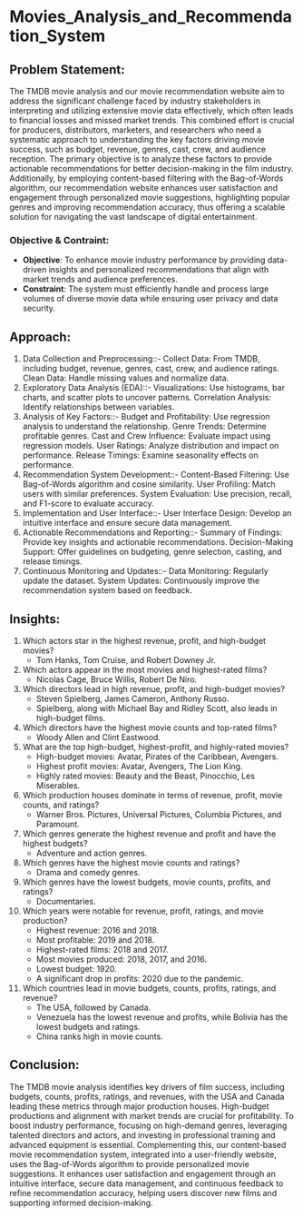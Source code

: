 # Movies_Analysis_and_Recommendation_System
## **Problem Statement:**
The TMDB movie analysis and our movie recommendation website aim to address the significant challenge faced by industry stakeholders in interpreting and utilizing extensive movie data effectively, which often leads to financial losses and missed market trends. This combined effort is crucial for producers, distributors, marketers, and researchers who need a systematic approach to understanding the key factors driving movie success, such as budget, revenue, genres, cast, crew, and audience reception. The primary objective is to analyze these factors to provide actionable recommendations for better decision-making in the film industry. Additionally, by employing content-based filtering with the Bag-of-Words algorithm, our recommendation website enhances user satisfaction and engagement through personalized movie suggestions, highlighting popular genres and improving recommendation accuracy, thus offering a scalable solution for navigating the vast landscape of digital entertainment.

### **Objective & Contraint:**
-  **Objective**:
   To enhance movie industry performance by providing data-driven insights and personalized recommendations that align with market trends and audience preferences.
- **Constraint**:
  The system must efficiently handle and process large volumes of diverse movie data while ensuring user privacy and data security.

## **Approach:**

1. Data Collection and Preprocessing::-
Collect Data: From TMDB, including budget, revenue, genres, cast, crew, and audience ratings.
Clean Data: Handle missing values and normalize data.
2. Exploratory Data Analysis (EDA)::-
Visualizations: Use histograms, bar charts, and scatter plots to uncover patterns.
Correlation Analysis: Identify relationships between variables.
3. Analysis of Key Factors::-
Budget and Profitability: Use regression analysis to understand the relationship.
Genre Trends: Determine profitable genres.
Cast and Crew Influence: Evaluate impact using regression models.
User Ratings: Analyze distribution and impact on performance.
Release Timings: Examine seasonality effects on performance.
4. Recommendation System Development::-
Content-Based Filtering: Use Bag-of-Words algorithm and cosine similarity.
User Profiling: Match users with similar preferences.
System Evaluation: Use precision, recall, and F1-score to evaluate accuracy.
5. Implementation and User Interface::-
User Interface Design: Develop an intuitive interface and ensure secure data management.
6. Actionable Recommendations and Reporting::-
Summary of Findings: Provide key insights and actionable recommendations.
Decision-Making Support: Offer guidelines on budgeting, genre selection, casting, and release timings.
7. Continuous Monitoring and Updates::-
Data Monitoring: Regularly update the dataset.
System Updates: Continuously improve the recommendation system based on feedback.

## **Insights**:
1. Which actors star in the highest revenue, profit, and high-budget movies?
   - Tom Hanks, Tom Cruise, and Robert Downey Jr.
2. Which actors appear in the most movies and highest-rated films? 
   - Nicolas Cage, Bruce Willis, Robert De Niro.
3. Which directors lead in high revenue, profit, and high-budget movies?
   - Steven Spielberg, James Cameron, Anthony Russo.
   - Spielberg, along with Michael Bay and Ridley Scott, also leads in high-budget films.
4. Which directors have the highest movie counts and top-rated films?
   - Woody Allen and Clint Eastwood.
5. What are the top high-budget, highest-profit, and highly-rated movies?
   - High-budget movies: Avatar, Pirates of the Caribbean, Avengers.
   - Highest profit movies: Avatar, Avengers, The Lion King.
   - Highly rated movies: Beauty and the Beast, Pinocchio, Les Miserables.
6. Which production houses dominate in terms of revenue, profit, movie counts, and ratings?
   - Warner Bros. Pictures, Universal Pictures, Columbia Pictures, and Paramount.
7. Which genres generate the highest revenue and profit and have the highest budgets?
   - Adventure and action genres.
8. Which genres have the highest movie counts and ratings?
   - Drama and comedy genres.
9. Which genres have the lowest budgets, movie counts, profits, and ratings?
   - Documentaries.
10. Which years were notable for revenue, profit, ratings, and movie production?
      - Highest revenue: 2016 and 2018.
      - Most profitable: 2019 and 2018.
      - Highest-rated films: 2018 and 2017.
      - Most movies produced: 2018, 2017, and 2016.
      - Lowest budget: 1920.
      - A significant drop in profits: 2020 due to the pandemic.
11. Which countries lead in movie budgets, counts, profits, ratings, and revenue?
      - The USA, followed by Canada.
      - Venezuela has the lowest revenue and profits, while Bolivia has the lowest budgets and ratings.
      - China ranks high in movie counts.

## **Conclusion**:
The TMDB movie analysis identifies key drivers of film success, including budgets, counts, profits, ratings, and revenues, with the USA and Canada leading these metrics through major production houses. High-budget productions and alignment with market trends are crucial for profitability. To boost industry performance, focusing on high-demand genres, leveraging talented directors and actors, and investing in professional training and advanced equipment is essential. Complementing this, our content-based movie recommendation system, integrated into a user-friendly website, uses the Bag-of-Words algorithm to provide personalized movie suggestions. It enhances user satisfaction and engagement through an intuitive interface, secure data management, and continuous feedback to refine recommendation accuracy, helping users discover new films and supporting informed decision-making.

